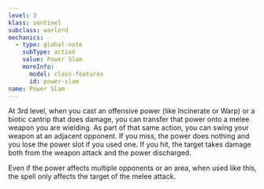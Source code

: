 ```yaml
---
level: 3
klass: sentinel
subclass: warlord
mechanics:
  - type: global-note
    subType: action
    value: Power Slam
    moreInfo:
      model: class-features
      id: power-slam
name: Power Slam
---
```

At 3rd level, when you cast an offensive power (like Incinerate or Warp) or a biotic cantrip that does damage, you can
transfer that power onto a melee weapon you are wielding. As part of that same action, you can swing your weapon at
an adjacent opponent. If you miss, the power does nothing and you lose the power slot if you used one. If you hit, the
target takes damage both from the weapon attack and the power discharged.

Even if the power affects multiple opponents or an area, when used like this, the spell only affects the target of the
melee attack.

